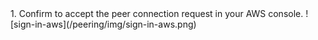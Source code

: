 <NavColumns>
<NavColumn>
<ColumnTitle>1. Confirm to accept the peer connection request in your AWS console. </ColumnTitle>
![sign-in-aws](/peering/img/sign-in-aws.png)
</NavColumn>
</NavColumns>
